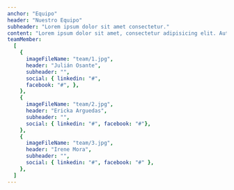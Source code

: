 ```yaml
---
anchor: "Equipo"
header: "Nuestro Equipo"
subheader: "Lorem ipsum dolor sit amet consectetur."
content: "Lorem ipsum dolor sit amet, consectetur adipisicing elit. Aut eaque, laboriosam veritatis, quos non quis ad perspiciatis, totam corporis ea, alias ut unde."
teamMember:
  [
    {
      imageFileName: "team/1.jpg",
      header: "Julián Osante",
      subheader: "",
      social: { linkedin: "#",
      facebook: "#", },
    },
    {
      imageFileName: "team/2.jpg",
      header: "Ericka Arguedas",
      subheader: "",
      social: { linkedin: "#", facebook: "#"},
    },
    {
      imageFileName: "team/3.jpg",
      header: "Irene Mora",
      subheader: "",
      social: { linkedin: "#", facebook: "#" },
    },
  ]
---
```

